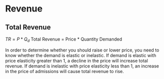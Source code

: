 # Revenue
## Total Revenue
$TR = P * Q_d$
Total Revenue = Price * Quantity Demanded

In order to determine whether you should raise or lower price, you need to know whether the demand is elastic or inelastic. If demand is elastic with price elasticity greater than 1, a decline in the price will increase total revenue. If demand is inelastic with price elasticity less than 1, an increase in the price of admissions will cause total revenue to rise.